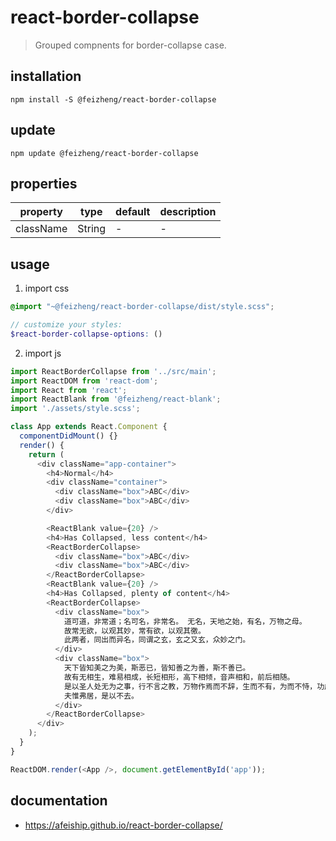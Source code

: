# react-border-collapse
> Grouped compnents for border-collapse case.

## installation
```shell
npm install -S @feizheng/react-border-collapse
```

## update
```shell
npm update @feizheng/react-border-collapse
```

## properties
| property  | type   | default | description |
| --------- | ------ | ------- | ----------- |
| className | String | -       | -           |

## usage
1. import css
  ```scss
  @import "~@feizheng/react-border-collapse/dist/style.scss";

  // customize your styles:
  $react-border-collapse-options: ()
  ```
2. import js
  ```js
  import ReactBorderCollapse from '../src/main';
  import ReactDOM from 'react-dom';
  import React from 'react';
  import ReactBlank from '@feizheng/react-blank';
  import './assets/style.scss';

  class App extends React.Component {
    componentDidMount() {}
    render() {
      return (
        <div className="app-container">
          <h4>Normal</h4>
          <div className="container">
            <div className="box">ABC</div>
            <div className="box">ABC</div>
          </div>

          <ReactBlank value={20} />
          <h4>Has Collapsed, less content</h4>
          <ReactBorderCollapse>
            <div className="box">ABC</div>
            <div className="box">ABC</div>
          </ReactBorderCollapse>
          <ReactBlank value={20} />
          <h4>Has Collapsed, plenty of content</h4>
          <ReactBorderCollapse>
            <div className="box">
              道可道，非常道；名可名，非常名。 无名，天地之始，有名，万物之母。
              故常无欲，以观其妙，常有欲，以观其徼。
              此两者，同出而异名，同谓之玄，玄之又玄，众妙之门。
            </div>
            <div className="box">
              天下皆知美之为美，斯恶已，皆知善之为善，斯不善已。
              故有无相生，难易相成，长短相形，高下相倾，音声相和，前后相随。
              是以圣人处无为之事，行不言之教，万物作焉而不辞，生而不有，为而不恃，功成而弗居。
              夫惟弗居，是以不去。
            </div>
          </ReactBorderCollapse>
        </div>
      );
    }
  }

  ReactDOM.render(<App />, document.getElementById('app'));

  ```

## documentation
- https://afeiship.github.io/react-border-collapse/
